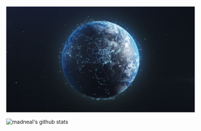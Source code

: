 ![Image text](/img_fldr/6f54b900c738a21838eb53b0f63c5ec8.jpg)

![madneal's github stats](https://github-readme-stats.vercel.app/api?username=fklgit123&show_icons=true&theme=radical) 
<!---
- 👋 Hi, I’m @fklgit123
- 👀 I’m interested in ...
- 🌱 I’m currently learning ...
- 💞️ I’m looking to collaborate on ...
- 📫 How to reach me ...

fklgit123/fklgit123 is a ✨ special ✨ repository because its `README.md` (this file) appears on your GitHub profile.
You can click the Preview link to take a look at your changes.
--->
